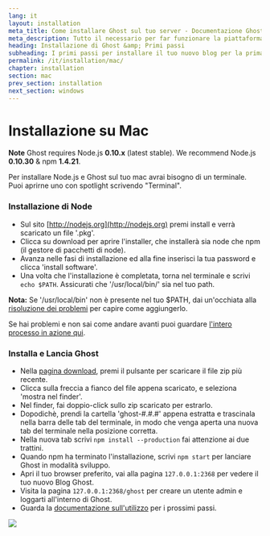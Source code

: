 ```yaml
---
lang: it
layout: installation
meta_title: Come installare Ghost sul tuo server - Documentazione Ghost
meta_description: Tutto il necessario per far funzionare la piattaforma di blogging Ghost in locale e in remoto.
heading: Installazione di Ghost &amp; Primi passi
subheading: I primi passi per installare il tuo nuovo blog per la prima volta.
permalink: /it/installation/mac/
chapter: installation
section: mac
prev_section: installation
next_section: windows
---
```



# Installazione su Mac <a id="install-mac"></a>

<p class="note"><strong>Note</strong> Ghost requires Node.js <strong>0.10.x</strong> (latest stable). We recommend Node.js <strong>0.10.30</strong> & npm <strong>1.4.21</strong>.</p>

Per installare Node.js e Ghost sul tuo mac avrai bisogno di un terminale. Puoi aprirne uno con spotlight scrivendo "Terminal".

### Installazione di Node

*   Sul sito [http://nodejs.org](http://nodejs.org) premi install e verrà scaricato un file '.pkg'.
*   Clicca su download per aprire l'installer, che installerà sia node che npm (il gestore di pacchetti di node).
*   Avanza nelle fasi di installazione ed alla fine inserisci la tua password e clicca 'install software'.
*   Una volta che l'installazione è completata, torna nel terminale e scrivi `echo $PATH`. Assicurati che '/usr/local/bin/' sia nel tuo path.

<p class="note"><strong>Nota:</strong> Se '/usr/local/bin' non è presente nel tuo $PATH, dai un'occhiata alla <a href="{% if page.lang %}/{{ page.lang }}{% endif %}/installation/troubleshooting#export-path">risoluzione dei problemi</a> per capire come aggiungerlo.</p>

Se hai problemi e non sai come andare avanti puoi guardare [l'intero processo in azione qui](https://s3-eu-west-1.amazonaws.com/ghost-website-cdn/install-node-mac.gif "Installa Node sul Mac").

### Installa e Lancia Ghost

*   Nella [pagina download](https://ghost.org/download/), premi il pulsante per scaricare il file zip più recente.
*   Clicca sulla freccia a fianco del file appena scaricato, e seleziona 'mostra nel finder'.
*   Nel finder, fai doppio-click sullo zip scaricato per estrarlo.
*   Dopodich&egrave;, prendi la cartella 'ghost-#.#.#' appena estratta e trascinala nella barra delle tab del terminale, in modo che venga aperta una nuova tab del terminale nella posizione corretta.
*   Nella nuova tab scrivi `npm install --production` <span class="note">fai attenzione ai due trattini</span>.
*   Quando npm ha terminato l'installazione, scrivi `npm start` per lanciare Ghost in modalità sviluppo.
*   Apri il tuo browser preferito, vai alla pagina <code class="path">127.0.0.1:2368</code> per vedere il tuo nuovo Blog Ghost.
*   Visita la pagina <code class="path">127.0.0.1:2368/ghost</code> per creare un utente admin e loggarti all'interno di Ghost.
*   Guarda la [documentazione sull'utilizzo](/usage) per i prossimi passi.

![](https://s3-eu-west-1.amazonaws.com/ghost-website-cdn/install-ghost-mac.gif)

